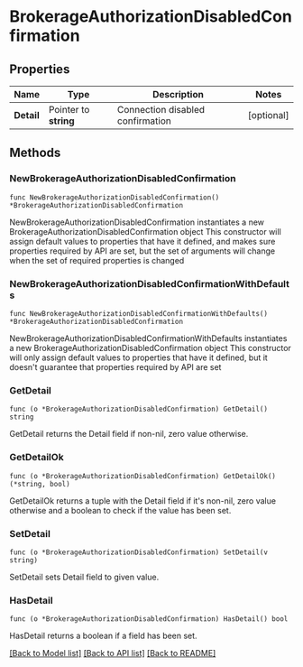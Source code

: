 # BrokerageAuthorizationDisabledConfirmation

## Properties

Name | Type | Description | Notes
------------ | ------------- | ------------- | -------------
**Detail** | Pointer to **string** | Connection disabled confirmation | [optional] 

## Methods

### NewBrokerageAuthorizationDisabledConfirmation

`func NewBrokerageAuthorizationDisabledConfirmation() *BrokerageAuthorizationDisabledConfirmation`

NewBrokerageAuthorizationDisabledConfirmation instantiates a new BrokerageAuthorizationDisabledConfirmation object
This constructor will assign default values to properties that have it defined,
and makes sure properties required by API are set, but the set of arguments
will change when the set of required properties is changed

### NewBrokerageAuthorizationDisabledConfirmationWithDefaults

`func NewBrokerageAuthorizationDisabledConfirmationWithDefaults() *BrokerageAuthorizationDisabledConfirmation`

NewBrokerageAuthorizationDisabledConfirmationWithDefaults instantiates a new BrokerageAuthorizationDisabledConfirmation object
This constructor will only assign default values to properties that have it defined,
but it doesn't guarantee that properties required by API are set

### GetDetail

`func (o *BrokerageAuthorizationDisabledConfirmation) GetDetail() string`

GetDetail returns the Detail field if non-nil, zero value otherwise.

### GetDetailOk

`func (o *BrokerageAuthorizationDisabledConfirmation) GetDetailOk() (*string, bool)`

GetDetailOk returns a tuple with the Detail field if it's non-nil, zero value otherwise
and a boolean to check if the value has been set.

### SetDetail

`func (o *BrokerageAuthorizationDisabledConfirmation) SetDetail(v string)`

SetDetail sets Detail field to given value.

### HasDetail

`func (o *BrokerageAuthorizationDisabledConfirmation) HasDetail() bool`

HasDetail returns a boolean if a field has been set.


[[Back to Model list]](../README.md#documentation-for-models) [[Back to API list]](../README.md#documentation-for-api-endpoints) [[Back to README]](../README.md)


